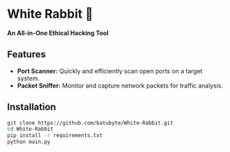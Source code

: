 # White Rabbit 🐇  
**An All-in-One Ethical Hacking Tool**  

## Features  
- **Port Scanner:** Quickly and efficiently scan open ports on a target system.  
- **Packet Sniffer:** Monitor and capture network packets for traffic analysis.  

## Installation  
```bash
git clone https://github.com/batubyte/White-Rabbit.git
cd White-Rabbit
pip install -r requirements.txt
python main.py
```

